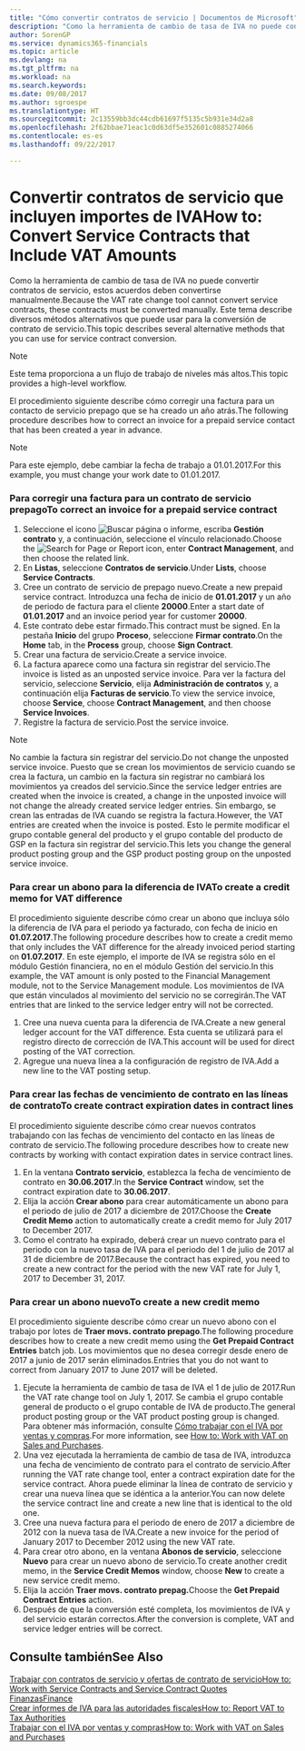 ```yaml
---
title: "Cómo convertir contratos de servicio | Documentos de Microsoft"
description: "Como la herramienta de cambio de tasa de IVA no puede convertir contratos de servicio, estos acuerdos deben convertirse manualmente. Este tema describe diversos métodos alternativos que puede usar para la conversión de contrato de servicio."
author: SorenGP
ms.service: dynamics365-financials
ms.topic: article
ms.devlang: na
ms.tgt_pltfrm: na
ms.workload: na
ms.search.keywords: 
ms.date: 09/08/2017
ms.author: sgroespe
ms.translationtype: HT
ms.sourcegitcommit: 2c13559bb3dc44cdb61697f5135c5b931e34d2a8
ms.openlocfilehash: 2f62bbae71eac1c0d63df5e352601c0885274066
ms.contentlocale: es-es
ms.lasthandoff: 09/22/2017

---
```

# <a name="how-to-convert-service-contracts-that-include-vat-amounts"></a><span data-ttu-id="1514f-104">Convertir contratos de servicio que incluyen importes de IVA</span><span class="sxs-lookup"><span data-stu-id="1514f-104">How to: Convert Service Contracts that Include VAT Amounts</span></span>
<span data-ttu-id="1514f-105">Como la herramienta de cambio de tasa de IVA no puede convertir contratos de servicio, estos acuerdos deben convertirse manualmente.</span><span class="sxs-lookup"><span data-stu-id="1514f-105">Because the VAT rate change tool cannot convert service contracts, these contracts must be converted manually.</span></span> <span data-ttu-id="1514f-106">Este tema describe diversos métodos alternativos que puede usar para la conversión de contrato de servicio.</span><span class="sxs-lookup"><span data-stu-id="1514f-106">This topic describes several alternative methods that you can use for service contract conversion.</span></span>  

> [!NOTE]  
>  <span data-ttu-id="1514f-107">Este tema proporciona a un flujo de trabajo de niveles más altos.</span><span class="sxs-lookup"><span data-stu-id="1514f-107">This topic provides a high-level workflow.</span></span>  

 <span data-ttu-id="1514f-108">El procedimiento siguiente describe cómo corregir una factura para un contacto de servicio prepago que se ha creado un año atrás.</span><span class="sxs-lookup"><span data-stu-id="1514f-108">The following procedure describes how to correct an invoice for a prepaid service contact that has been created a year in advance.</span></span>  

> [!NOTE]  
>  <span data-ttu-id="1514f-109">Para este ejemplo, debe cambiar la fecha de trabajo a 01.01.2017.</span><span class="sxs-lookup"><span data-stu-id="1514f-109">For this example, you must change your work date to 01.01.2017.</span></span>  

### <a name="to-correct-an-invoice-for-a-prepaid-service-contract"></a><span data-ttu-id="1514f-110">Para corregir una factura para un contrato de servicio prepago</span><span class="sxs-lookup"><span data-stu-id="1514f-110">To correct an invoice for a prepaid service contract</span></span>  
1. <span data-ttu-id="1514f-111">Seleccione el icono ![Buscar página o informe](media/ui-search/search_small.png "icono Buscar página o informe"), escriba **Gestión contrato** y, a continuación, seleccione el vínculo relacionado.</span><span class="sxs-lookup"><span data-stu-id="1514f-111">Choose the ![Search for Page or Report](media/ui-search/search_small.png "Search for Page or Report icon") icon, enter **Contract Management**, and then choose the related link.</span></span>  
2. <span data-ttu-id="1514f-112">En **Listas**, seleccione **Contratos de servicio**.</span><span class="sxs-lookup"><span data-stu-id="1514f-112">Under **Lists**, choose **Service Contracts**.</span></span>  
3. <span data-ttu-id="1514f-113">Cree un contrato de servicio de prepago nuevo.</span><span class="sxs-lookup"><span data-stu-id="1514f-113">Create a new prepaid service contract.</span></span> <span data-ttu-id="1514f-114">Introduzca una fecha de inicio de **01.01.2017** y un año de periodo de factura para el cliente **20000**.</span><span class="sxs-lookup"><span data-stu-id="1514f-114">Enter a start date of **01.01.2017** and an invoice period year for customer **20000**.</span></span>  
4. <span data-ttu-id="1514f-115">Este contrato debe estar firmado.</span><span class="sxs-lookup"><span data-stu-id="1514f-115">This contract must be signed.</span></span> <span data-ttu-id="1514f-116">En la pestaña **Inicio** del grupo **Proceso**, seleccione **Firmar contrato**.</span><span class="sxs-lookup"><span data-stu-id="1514f-116">On the **Home** tab, in the **Process** group, choose **Sign Contract**.</span></span>  
5. <span data-ttu-id="1514f-117">Crear una factura de servicio.</span><span class="sxs-lookup"><span data-stu-id="1514f-117">Create a service invoice.</span></span>
6. <span data-ttu-id="1514f-118">La factura aparece como una factura sin registrar del servicio.</span><span class="sxs-lookup"><span data-stu-id="1514f-118">The invoice is listed as an unposted service invoice.</span></span> <span data-ttu-id="1514f-119">Para ver la factura del servicio, seleccione **Servicio**, elija **Administración de contratos** y, a continuación elija **Facturas de servicio**.</span><span class="sxs-lookup"><span data-stu-id="1514f-119">To view the service invoice, choose **Service**, choose **Contract Management**, and then choose **Service Invoices**.</span></span>  
7. <span data-ttu-id="1514f-120">Registre la factura de servicio.</span><span class="sxs-lookup"><span data-stu-id="1514f-120">Post the service invoice.</span></span>  

> [!NOTE]  
>  <span data-ttu-id="1514f-121">No cambie la factura sin registrar del servicio.</span><span class="sxs-lookup"><span data-stu-id="1514f-121">Do not change the unposted service invoice.</span></span> <span data-ttu-id="1514f-122">Puesto que se crean los movimientos de servicio cuando se crea la factura, un cambio en la factura sin registrar no cambiará los movimientos ya creados del servicio.</span><span class="sxs-lookup"><span data-stu-id="1514f-122">Since the service ledger entries are created when the invoice is created, a change in the unposted invoice will not change the already created service ledger entries.</span></span> <span data-ttu-id="1514f-123">Sin embargo, se crean las entradas de IVA cuando se registra la factura.</span><span class="sxs-lookup"><span data-stu-id="1514f-123">However, the VAT entries are created when the invoice is posted.</span></span> <span data-ttu-id="1514f-124">Esto le permite modificar el grupo contable general del producto y el grupo contable del producto de GSP en la factura sin registrar del servicio.</span><span class="sxs-lookup"><span data-stu-id="1514f-124">This lets you change the general product posting group and the GSP product posting group on the unposted service invoice.</span></span>  

### <a name="to-create-a-credit-memo-for-vat-difference"></a><span data-ttu-id="1514f-125">Para crear un abono para la diferencia de IVA</span><span class="sxs-lookup"><span data-stu-id="1514f-125">To create a credit memo for VAT difference</span></span>  
<span data-ttu-id="1514f-126">El procedimiento siguiente describe cómo crear un abono que incluya sólo la diferencia de IVA para el periodo ya facturado, con fecha de inicio en **01.07.2017**.</span><span class="sxs-lookup"><span data-stu-id="1514f-126">The following procedure describes how to create a credit memo that only includes the VAT difference for the already invoiced period starting on **01.07.2017**.</span></span> <span data-ttu-id="1514f-127">En este ejemplo, el importe de IVA se registra sólo en el módulo Gestión financiera, no en el módulo Gestión del servicio.</span><span class="sxs-lookup"><span data-stu-id="1514f-127">In this example, the VAT amount is only posted to the Financial Management module, not to the Service Management module.</span></span> <span data-ttu-id="1514f-128">Los movimientos de IVA que están vinculados al movimiento del servicio no se corregirán.</span><span class="sxs-lookup"><span data-stu-id="1514f-128">The VAT entries that are linked to the service ledger entry will not be corrected.</span></span>  

1. <span data-ttu-id="1514f-129">Cree una nueva cuenta para la diferencia de IVA.</span><span class="sxs-lookup"><span data-stu-id="1514f-129">Create a new general ledger account for the VAT difference.</span></span> <span data-ttu-id="1514f-130">Esta cuenta se utilizará para el registro directo de corrección de IVA.</span><span class="sxs-lookup"><span data-stu-id="1514f-130">This account will be used for direct posting of the VAT correction.</span></span>  
2. <span data-ttu-id="1514f-131">Agregue una nueva línea a la configuración de registro de IVA.</span><span class="sxs-lookup"><span data-stu-id="1514f-131">Add a new line to the VAT posting setup.</span></span>  

### <a name="to-create-contract-expiration-dates-in-contract-lines"></a><span data-ttu-id="1514f-132">Para crear las fechas de vencimiento de contrato en las líneas de contrato</span><span class="sxs-lookup"><span data-stu-id="1514f-132">To create contract expiration dates in contract lines</span></span>  
<span data-ttu-id="1514f-133">El procedimiento siguiente describe cómo crear nuevos contratos trabajando con las fechas de vencimiento del contacto en las líneas de contrato de servicio.</span><span class="sxs-lookup"><span data-stu-id="1514f-133">The following procedure describes how to create new contracts by working with contact expiration dates in service contract lines.</span></span>  

1. <span data-ttu-id="1514f-134">En la ventana **Contrato servicio**, establezca la fecha de vencimiento de contrato en **30.06.2017**.</span><span class="sxs-lookup"><span data-stu-id="1514f-134">In the **Service Contract** window, set the contract expiration date to **30.06.2017**.</span></span>  
2. <span data-ttu-id="1514f-135">Elija la acción **Crear abono** para crear automáticamente un abono para el periodo de julio de 2017 a diciembre de 2017.</span><span class="sxs-lookup"><span data-stu-id="1514f-135">Choose the **Create Credit Memo** action to automatically create a credit memo for July 2017 to December 2017.</span></span>  
3. <span data-ttu-id="1514f-136">Como el contrato ha expirado, deberá crear un nuevo contrato para el periodo con la nuevo tasa de IVA para el periodo del 1 de julio de 2017 al 31 de diciembre de 2017.</span><span class="sxs-lookup"><span data-stu-id="1514f-136">Because the contract has expired, you need to create a new contract for the period with the new VAT rate for July 1, 2017 to December 31, 2017.</span></span>  

### <a name="to-create-a-new-credit-memo"></a><span data-ttu-id="1514f-137">Para crear un abono nuevo</span><span class="sxs-lookup"><span data-stu-id="1514f-137">To create a new credit memo</span></span>  
<span data-ttu-id="1514f-138">El procedimiento siguiente describe cómo crear un nuevo abono con el trabajo por lotes de **Traer movs. contrato prepago**.</span><span class="sxs-lookup"><span data-stu-id="1514f-138">The following procedure describes how to create a new credit memo using the **Get Prepaid Contract Entries** batch job.</span></span> <span data-ttu-id="1514f-139">Los movimientos que no desea corregir desde enero de 2017 a junio de 2017 serán eliminados.</span><span class="sxs-lookup"><span data-stu-id="1514f-139">Entries that you do not want to correct from January 2017 to June 2017 will be deleted.</span></span>  

1. <span data-ttu-id="1514f-140">Ejecute la herramienta de cambio de tasa de IVA el 1 de julio de 2017.</span><span class="sxs-lookup"><span data-stu-id="1514f-140">Run the VAT rate change tool on July 1, 2017.</span></span> <span data-ttu-id="1514f-141">Se cambia el grupo contable general de producto o el grupo contable de IVA de producto.</span><span class="sxs-lookup"><span data-stu-id="1514f-141">The general product posting group or the VAT product posting group is changed.</span></span> <span data-ttu-id="1514f-142">Para obtener más información, consulte [Cómo trabajar con el IVA por ventas y compras](finance-work-with-vat.md).</span><span class="sxs-lookup"><span data-stu-id="1514f-142">For more information, see [How to: Work with VAT on Sales and Purchases](finance-work-with-vat.md).</span></span>  
2. <span data-ttu-id="1514f-143">Una vez ejecutada la herramienta de cambio de tasa de IVA, introduzca una fecha de vencimiento de contrato para el contrato de servicio.</span><span class="sxs-lookup"><span data-stu-id="1514f-143">After running the VAT rate change tool, enter a contract expiration date for the service contract.</span></span> <span data-ttu-id="1514f-144">Ahora puede eliminar la línea de contrato de servicio y crear una nueva línea que se idéntica a la anterior.</span><span class="sxs-lookup"><span data-stu-id="1514f-144">You can now delete the service contract line and create a new line that is identical to the old one.</span></span>  
3. <span data-ttu-id="1514f-145">Cree una nueva factura para el periodo de enero de 2017 a diciembre de 2012 con la nueva tasa de IVA.</span><span class="sxs-lookup"><span data-stu-id="1514f-145">Create a new invoice for the period of January 2017 to December 2012 using the new VAT rate.</span></span>  
4. <span data-ttu-id="1514f-146">Para crear otro abono, en la ventana **Abonos de servicio**, seleccione **Nuevo** para crear un nuevo abono de servicio.</span><span class="sxs-lookup"><span data-stu-id="1514f-146">To create another credit memo, in the **Service Credit Memos** window, choose **New** to create a new service credit memo.</span></span>  
5. <span data-ttu-id="1514f-147">Elija la acción **Traer movs. contrato prepag.**</span><span class="sxs-lookup"><span data-stu-id="1514f-147">Choose the **Get Prepaid Contract Entries** action.</span></span>  
6. <span data-ttu-id="1514f-148">Después de que la conversión esté completa, los movimientos de IVA y del servicio estarán correctos.</span><span class="sxs-lookup"><span data-stu-id="1514f-148">After the conversion is complete, VAT and service ledger entries will be correct.</span></span>  

## <a name="see-also"></a><span data-ttu-id="1514f-149">Consulte también</span><span class="sxs-lookup"><span data-stu-id="1514f-149">See Also</span></span>  
[<span data-ttu-id="1514f-150">Trabajar con contratos de servicio y ofertas de contrato de servicio</span><span class="sxs-lookup"><span data-stu-id="1514f-150">How to: Work with Service Contracts and Service Contract Quotes</span></span>](service-how-to-create-service-contracts-and-service-contract-quotes.md)  
[<span data-ttu-id="1514f-151">Finanzas</span><span class="sxs-lookup"><span data-stu-id="1514f-151">Finance</span></span>](finance.md)  
[<span data-ttu-id="1514f-152">Crear informes de IVA para las autoridades fiscales</span><span class="sxs-lookup"><span data-stu-id="1514f-152">How to: Report VAT to Tax Authorities</span></span>](finance-how-report-vat.md)  
[<span data-ttu-id="1514f-153">Trabajar con el IVA por ventas y compras</span><span class="sxs-lookup"><span data-stu-id="1514f-153">How to: Work with VAT on Sales and Purchases</span></span>](finance-work-with-vat.md)  

